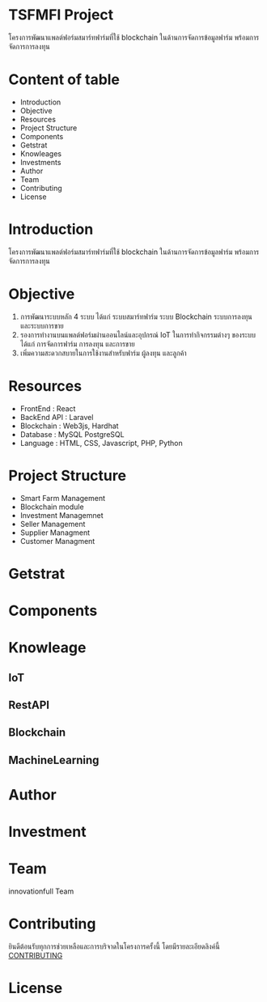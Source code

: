 # TSFMFI Project 
โครงการพัฒนาแพลต์ฟอร์มสมาร์ทฟาร์มที่ใช้ blockchain ในด้านการจัดการข้อมูลฟาร์ม พร้อมการจัดการการลงทุน

# Content of table
* Introduction
* Objective
* Resources
* Project Structure
* Components
* Getstrat
* Knowleages
* Investments
* Author
* Team 
* Contributing
* License


# Introduction

โครงการพัฒนาแพลต์ฟอร์มสมาร์ทฟาร์มที่ใช้ blockchain ในด้านการจัดการข้อมูลฟาร์ม พร้อมการจัดการการลงทุน


# Objective
1. การพัฒนาระบบหลัก 4 ระบบ ได้แก่ ระบบสมาร์ทฟาร์ม ระบบ Blockchain ระบบการลงทุน และระบบการขาย
2. รองการทำงานบนแพลต์ฟอร์มผ่านออนไลน์และอุปกรณ์ IoT ในการทำกิจกรรมต่างๆ ของระบบได้แก่ การจัดการฟาร์ม การลงทุน และการขาย
3. เพิ่มความสะดวกสบายในการใช้งานสำหรับฟาร์ม ผู้ลงทุน และลูกค้า




# Resources
* FrontEnd : React
* BackEnd API : Laravel
* Blockchain : Web3js, Hardhat
* Database : MySQL PostgreSQL
* Language : HTML, CSS, Javascript, PHP, Python


# Project Structure
* Smart Farm Management
* Blockchain module
* Investment Managemnet 
* Seller Management
* Supplier Managment
* Customer Managment

# Getstrat



# Components




# Knowleage
## IoT
## RestAPI
## Blockchain
## MachineLearning




# Author 





# Investment


# Team 

innovationfull Team

# Contributing
   ยินดีต้อนรับทุกการช่วยเหลือและการบริจาดในโครงการครั้งนี้ โดยมีรายละเอียดลิงค์นี้ <a href="./CONTRIBUTING.md"> CONTRIBUTING</a>

# License